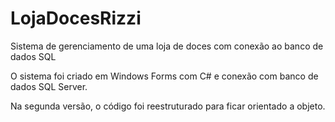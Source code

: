 # LojaDocesRizzi

Sistema de gerenciamento de uma loja de doces com conexão ao banco de dados SQL

O sistema foi criado em Windows Forms com C# e conexão com banco de dados SQL Server.

Na segunda versão, o código foi reestruturado para ficar orientado a objeto.
